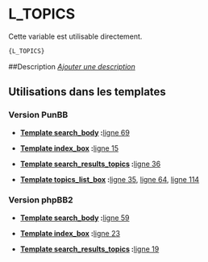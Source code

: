 # L_TOPICS


Cette variable est utilisable directement.

```html
{L_TOPICS}
```

##Description
[*Ajouter une description*](https://fa-tvars.appspot.com/var/L_TOPICS)

## Utilisations dans les templates

### Version PunBB

* __[Template search_body](../tpl/var/punbb/search_body.md#readme) :__[ligne 69](../tpl/src/punbb/search_body.tpl#L69)

* __[Template index_box](../tpl/var/punbb/index_box.md#readme) :__[ligne 15](../tpl/src/punbb/index_box.tpl#L15)

* __[Template search_results_topics](../tpl/var/punbb/search_results_topics.md#readme) :__[ligne 36](../tpl/src/punbb/search_results_topics.tpl#L36)

* __[Template topics_list_box](../tpl/var/punbb/topics_list_box.md#readme) :__[ligne 35](../tpl/src/punbb/topics_list_box.tpl#L35), [ligne 64](../tpl/src/punbb/topics_list_box.tpl#L64), [ligne 114](../tpl/src/punbb/topics_list_box.tpl#L114)

### Version phpBB2

* __[Template search_body](../tpl/var/subsilver/search_body.md#readme) :__[ligne 59](../tpl/src/subsilver/search_body.tpl#L59)

* __[Template index_box](../tpl/var/subsilver/index_box.md#readme) :__[ligne 23](../tpl/src/subsilver/index_box.tpl#L23)

* __[Template search_results_topics](../tpl/var/subsilver/search_results_topics.md#readme) :__[ligne 19](../tpl/src/subsilver/search_results_topics.tpl#L19)